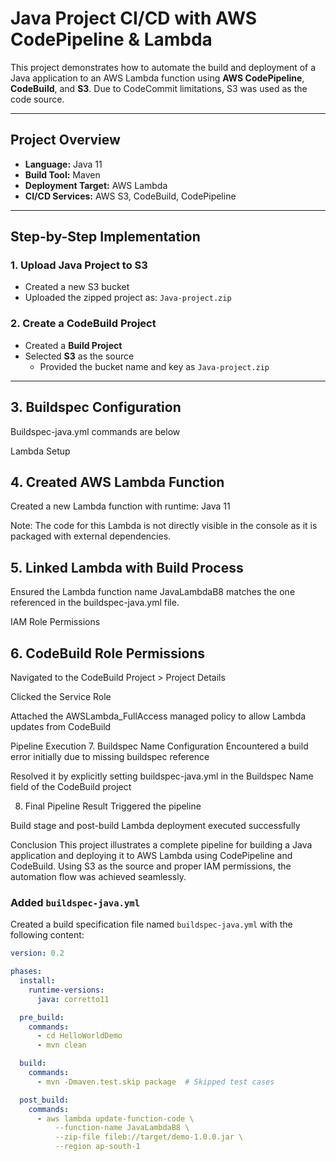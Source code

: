 # Java Project CI/CD with AWS CodePipeline & Lambda

This project demonstrates how to automate the build and deployment of a Java application to an AWS Lambda function using **AWS CodePipeline**, **CodeBuild**, and **S3**. Due to CodeCommit limitations, S3 was used as the code source.

---

##  Project Overview

- **Language:** Java 11
- **Build Tool:** Maven
- **Deployment Target:** AWS Lambda
- **CI/CD Services:** AWS S3, CodeBuild, CodePipeline

---

##  Step-by-Step Implementation

### 1. Upload Java Project to S3

- Created a new S3 bucket
- Uploaded the zipped project as: `Java-project.zip`

### 2. Create a CodeBuild Project

- Created a **Build Project**
- Selected **S3** as the source
  - Provided the bucket name and key as `Java-project.zip`

---

## 3. Buildspec Configuration
 Buildspec-java.yml commands are below 

Lambda Setup
## 4. Created AWS Lambda Function
Created a new Lambda function with runtime: Java 11

Note: The code for this Lambda is not directly visible in the console as it is packaged with external dependencies.

## 5. Linked Lambda with Build Process
Ensured the Lambda function name JavaLambdaB8 matches the one referenced in the buildspec-java.yml file.

IAM Role Permissions
## 6. CodeBuild Role Permissions
Navigated to the CodeBuild Project > Project Details

Clicked the Service Role

Attached the AWSLambda_FullAccess managed policy to allow Lambda updates from CodeBuild

Pipeline Execution
7. Buildspec Name Configuration
Encountered a build error initially due to missing buildspec reference

Resolved it by explicitly setting buildspec-java.yml in the Buildspec Name field of the CodeBuild project

8. Final Pipeline Result
Triggered the pipeline

Build stage and post-build Lambda deployment executed successfully

Conclusion
This project illustrates a complete pipeline for building a Java application and deploying it to AWS Lambda using CodePipeline and CodeBuild. Using S3 as the source and proper IAM permissions, the automation flow was achieved seamlessly.



###  Added `buildspec-java.yml`

Created a build specification file named `buildspec-java.yml` with the following content:

```yaml
version: 0.2

phases:
  install:
    runtime-versions:
      java: corretto11

  pre_build:
    commands:
      - cd HelloWorldDemo
      - mvn clean

  build:
    commands:
      - mvn -Dmaven.test.skip package  # Skipped test cases

  post_build:
    commands:
      - aws lambda update-function-code \
          --function-name JavaLambdaB8 \
          --zip-file fileb://target/demo-1.0.0.jar \
          --region ap-south-1
